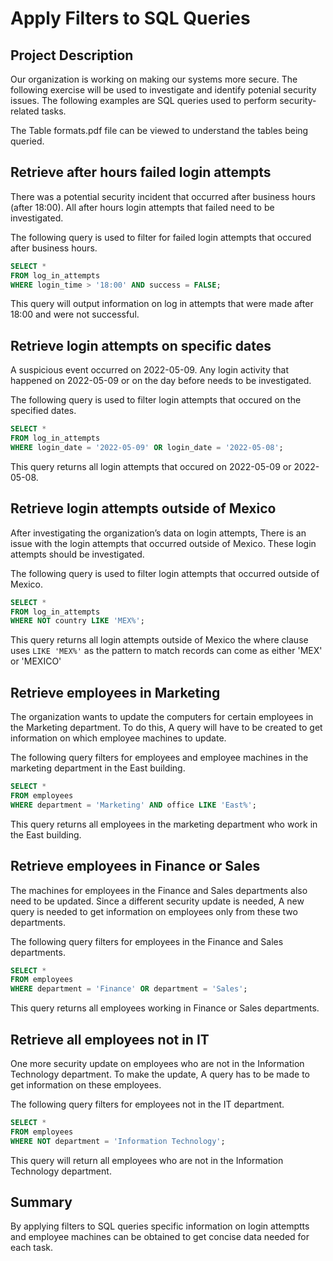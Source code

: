 # Apply Filters to SQL Queries

## Project Description
Our organization is working on making our systems more secure. The following exercise will be used to 
investigate and identify potenial security issues. The following examples are SQL queries used to 
perform security-related tasks.

The Table formats.pdf file can be viewed to understand the tables being queried.

## Retrieve after hours failed login attempts
There was a potential security incident that occurred after business hours (after 18:00). All after
hours login attempts that failed need to be investigated.

The following query is used to filter for failed login attempts that occured after business hours.

```sql
SELECT *
FROM log_in_attempts
WHERE login_time > '18:00' AND success = FALSE;
```

This query will output information on log in attempts that were made after 18:00 and were not successful.

## Retrieve login attempts on specific dates
A suspicious event occurred on 2022-05-09. Any login activity that happened on 2022-05-09
or on the day before needs to be investigated.

The following query is used to filter login attempts that occured on the specified dates.

```sql
SELECT *
FROM log_in_attempts
WHERE login_date = '2022-05-09' OR login_date = '2022-05-08';
```

This query returns all login attempts that occured on 2022-05-09 or 2022-05-08.

## Retrieve login attempts outside of Mexico
After investigating the organization’s data on login attempts, There is an issue with the
login attempts that occurred outside of Mexico. These login attempts should be investigated.

The following query is used to filter login attempts that occurred outside of Mexico.

```sql
SELECT *
FROM log_in_attempts
WHERE NOT country LIKE 'MEX%';
```

This query returns all login attempts outside of Mexico the where clause uses
`LIKE 'MEX%'` as the pattern to match records can come as either 'MEX' or 'MEXICO'

## Retrieve employees in Marketing
The organization wants to update the computers for certain employees in the Marketing department.
To do this, A query will have to be created to get information on which employee machines to update.

The following query filters for employees and employee machines in the marketing department in the East building.

```sql
SELECT *
FROM employees
WHERE department = 'Marketing' AND office LIKE 'East%';
```

This query returns all employees in the marketing department who work in the East building.

## Retrieve employees in Finance or Sales
The machines for employees in the Finance and Sales departments also need to be updated.
Since a different security update is needed, A new query is needed to get information on employees only from
these two departments.

The following query filters for employees in the Finance and Sales departments.

```sql
SELECT *
FROM employees
WHERE department = 'Finance' OR department = 'Sales';
```

This query returns all employees working in Finance or Sales departments.

## Retrieve all employees not in IT
One more security update on employees who are not in the
Information Technology department. To make the update, A query has to be made to get information on
these employees.

The following query filters for employees not in the IT department.

```sql
SELECT *
FROM employees
WHERE NOT department = 'Information Technology';
```

This query will return all employees who are not in the Information Technology department.

## Summary
By applying filters to SQL queries specific information on login attemptts and employee machines can be obtained to get concise data needed for each task.

